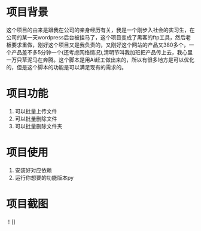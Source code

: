 # 项目背景
这个项目的由来是跟我在公司的亲身经历有关，我是一个刚步入社会的实习生，在公司的某一天wordpress后台被挂马了，这个项目变成了黑客的ftp工具，然后老板要求重做，刚好这个项目又是我负责的，又刚好这个网站的产品又380多个，一个产品差不多5分钟一个(还考虑网络情况),清明节叫我加班把产品传上去，我心里一万只草泥马在奔腾。这个脚本是用Ai赶工做出来的，所以有很多地方是可以优化的，但是这个脚本的功能是可以满足现有的需求的。

# 项目功能
1. 可以批量上传文件
2. 可以批量删除文件
3. 可以批量删除文件夹

# 项目使用
1. 安装好对应依赖
2. 运行你想要的功能版本py

# 项目截图
！[][](D2C159ED2866EB5DD998DE448652DC87.png)